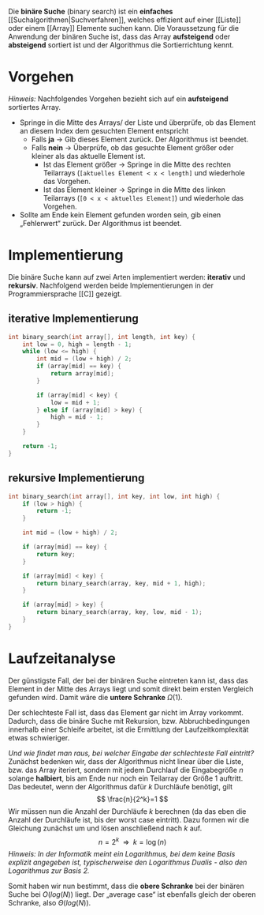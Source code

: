 Die **binäre Suche** (binary search) ist ein **einfaches** [[Suchalgorithmen|Suchverfahren]], welches effizient auf einer [[Liste]] oder einem [[Array]] Elemente suchen kann. Die Voraussetzung für die Anwendung der binären Suche ist, dass das Array **aufsteigend** oder **absteigend** sortiert ist und der Algorithmus die Sortierrichtung kennt.
# Vorgehen
*Hinweis:* Nachfolgendes Vorgehen bezieht sich auf ein **aufsteigend** sortiertes Array.
- Springe in die Mitte des Arrays/ der Liste und überprüfe, ob das Element an diesem Index dem gesuchten Element entspricht
	- Falls **ja** → Gib dieses Element zurück. Der Algorithmus ist beendet.
	- Falls **nein** → Überprüfe, ob das gesuchte Element größer oder kleiner als das aktuelle Element ist.
		- Ist das Element größer → Springe in die Mitte des rechten Teilarrays (`[aktuelles Element < x < length]` und wiederhole das Vorgehen.
		- Ist das Element kleiner → Springe in die Mitte des linken Teilarrays (`[0 < x < aktuelles Element]`) und wiederhole das Vorgehen.
- Sollte am Ende kein Element gefunden worden sein, gib einen „Fehlerwert“ zurück. Der Algorithmus ist beendet.
# Implementierung
Die binäre Suche kann auf zwei Arten implementiert werden: **iterativ** und **rekursiv**. Nachfolgend werden beide Implementierungen in der Programmiersprache [[C]] gezeigt.
## iterative Implementierung
```c
int binary_search(int array[], int length, int key) {
	int low = 0, high = length - 1;
	while (low <= high) {
		int mid = (low + high) / 2;
		if (array[mid] == key) {
			return array[mid];
		}

		if (array[mid] < key) {
			low = mid + 1;
		} else if (array[mid] > key) {
			high = mid - 1;
		}
	}

	return -1;
}
```
## rekursive Implementierung
```c
int binary_search(int array[], int key, int low, int high) {
	if (low > high) {
		return -1;
	}

	int mid = (low + high) / 2;

	if (array[mid] == key) {
		return key;
	}

	if (array[mid] < key) {
		return binary_search(array, key, mid + 1, high);
	}

	if (array[mid] > key) {
		return binary_search(array, key, low, mid - 1);
	}
}
```
# Laufzeitanalyse
Der günstigste Fall, der bei der binären Suche eintreten kann ist, dass das Element in der Mitte des Arrays liegt und somit direkt beim ersten Vergleich gefunden wird. Damit wäre die **untere Schranke** $\Omega(1)$.

Der schlechteste Fall ist, dass das Element gar nicht im Array vorkommt. Dadurch, dass die binäre Suche mit Rekursion, bzw. Abbruchbedingungen innerhalb einer Schleife arbeitet, ist die Ermittlung der Laufzeitkomplexität etwas schwieriger.  

*Und wie findet man raus, bei welcher Eingabe der schlechteste Fall eintritt?* Zunächst bedenken wir, dass der Algorithmus nicht linear über die Liste, bzw. das Array iteriert, sondern mit jedem Durchlauf die Eingabegröße $n$ solange **halbiert**, bis am Ende nur noch ein Teilarray der Größe $1$ auftritt. Das bedeutet, wenn der Algorithmus dafür $k$ Durchläufe benötigt, gilt
$$
\frac{n}{2^k}=1
$$
Wir müssen nun die Anzahl der Durchläufe $k$ berechnen (da das eben die Anzahl der Durchläufe ist, bis der worst case eintritt). Dazu formen wir die Gleichung zunächst um und lösen anschließend nach $k$ auf.
$$
n=2^k\enspace\Longrightarrow\enspace k=\log(n)
$$
*Hinweis: In der Informatik meint ein Logarithmus, bei dem keine Basis explizit angegeben ist, typischerweise den Logarithmus Dualis - also den Logarithmus zur Basis $2$.*

Somit haben wir nun bestimmt, dass die **obere Schranke** bei der binären Suche bei $O(log(N))$ liegt. Der „average case“ ist ebenfalls gleich der oberen Schranke, also $\Theta(log(N))$.